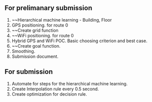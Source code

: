 ## For prelimanary submission
1. ~~Hierarchical machine learning - Building, Floor
2. GPS positioning. for route 0
3. ~~Create grid function
4. ~~WiFi positioning. for route 0
5. Hybrid GPS and WiFi POC. Basic choosing criterion and best case.
6. ~~Create goal function.
7. Smoothing.
8. Submission document.

## For submission
1. Automate for steps for the hierarchical machine learning.
2. Create Interpolation rule every 0.5 second. 
3. Create optimization for decision rule.